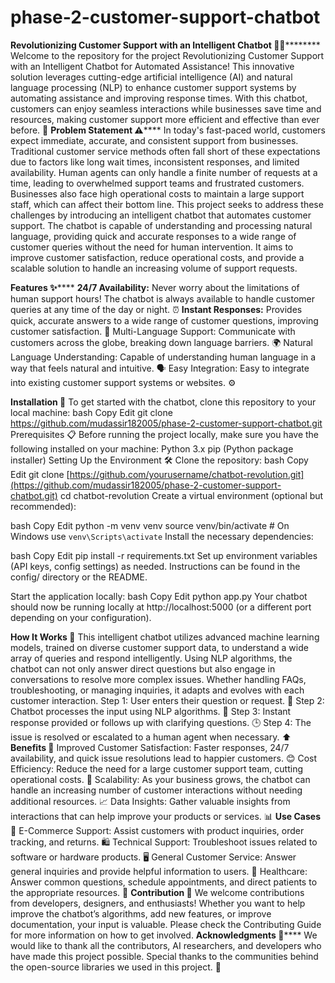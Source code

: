 # phase-2-customer-support-chatbot
****Revolutionizing Customer Support with an Intelligent Chatbot 🤖💬************
Welcome to the repository for the project Revolutionizing Customer Support with an Intelligent Chatbot for Automated Assistance! This innovative solution leverages cutting-edge artificial intelligence (AI) and natural language processing (NLP) to enhance customer support systems by automating assistance and improving response times. With this chatbot, customers can enjoy seamless interactions while businesses save time and resources, making customer support more efficient and effective than ever before. 🌟
**Problem Statement ⚠️******
In today's fast-paced world, customers expect immediate, accurate, and consistent support from businesses. Traditional customer service methods often fall short of these expectations due to factors like long wait times, inconsistent responses, and limited availability. Human agents can only handle a finite number of requests at a time, leading to overwhelmed support teams and frustrated customers. Businesses also face high operational costs to maintain a large support staff, which can affect their bottom line.
This project seeks to address these challenges by introducing an intelligent chatbot that automates customer support. The chatbot is capable of understanding and processing natural language, providing quick and accurate responses to a wide range of customer queries without the need for human intervention. It aims to improve customer satisfaction, reduce operational costs, and provide a scalable solution to handle an increasing volume of support requests.

**Features ✨******
**24/7 Availability:** Never worry about the limitations of human support hours! The chatbot is always available to handle customer queries at any time of the day or night. ⏰
**Instant Responses:** Provides quick, accurate answers to a wide range of customer questions, improving customer satisfaction. 💨
Multi-Language Support: Communicate with customers across the globe, breaking down language barriers. 🌍
Natural Language Understanding: Capable of understanding human language in a way that feels natural and intuitive. 🗣️
Easy Integration: Easy to integrate into existing customer support systems or websites. ⚙️

**Installation 🔧**
To get started with the chatbot, clone this repository to your local machine:
bash
Copy
Edit
git clone https://github.com/mudassir182005/phase-2-customer-support-chatbot.git
Prerequisites 📋
Before running the project locally, make sure you have the following installed on your machine:
Python 3.x
pip (Python package installer)
Setting Up the Environment 🛠️
Clone the repository:
bash
Copy
Edit
git clone [https://github.com/yourusername/chatbot-revolution.git](https://github.com/mudassir182005/phase-2-customer-support-chatbot.git)
cd chatbot-revolution
Create a virtual environment (optional but recommended):

bash
Copy
Edit
python -m venv venv
source venv/bin/activate  # On Windows use `venv\Scripts\activate`
Install the necessary dependencies:

bash
Copy
Edit
pip install -r requirements.txt
Set up environment variables (API keys, config settings) as needed. Instructions can be found in the config/ directory or the README.

Start the application locally:
bash
Copy
Edit
python app.py
Your chatbot should now be running locally at http://localhost:5000 (or a different port depending on your configuration).

**How It Works 🧠**
This intelligent chatbot utilizes advanced machine learning models, trained on diverse customer support data, to understand a wide array of queries and respond intelligently. Using NLP algorithms, the chatbot can not only answer direct questions but also engage in conversations to resolve more complex issues. Whether handling FAQs, troubleshooting, or managing inquiries, it adapts and evolves with each customer interaction.
Step 1: User enters their question or request. 💬
Step 2: Chatbot processes the input using NLP algorithms. 🤖
Step 3: Instant response provided or follows up with clarifying questions. 🕒
Step 4: The issue is resolved or escalated to a human agent when necessary. ⬆️
**Benefits 🌱**
Improved Customer Satisfaction: Faster responses, 24/7 availability, and quick issue resolutions lead to happier customers. 😊
Cost Efficiency: Reduce the need for a large customer support team, cutting operational costs. 💸
Scalability: As your business grows, the chatbot can handle an increasing number of customer interactions without needing additional resources. 📈
Data Insights: Gather valuable insights from interactions that can help improve your products or services. 📊
**Use Cases 📌**
E-Commerce Support: Assist customers with product inquiries, order tracking, and returns. 🛍️
Technical Support: Troubleshoot issues related to software or hardware products. 🖥️
General Customer Service: Answer general inquiries and provide helpful information to users. 💼
Healthcare: Answer common questions, schedule appointments, and direct patients to the appropriate resources. 🏥
**Contribution 🤝**
We welcome contributions from developers, designers, and enthusiasts! Whether you want to help improve the chatbot’s algorithms, add new features, or improve documentation, your input is valuable. Please check the Contributing Guide for more information on how to get involved.
**Acknowledgments 🙏******
We would like to thank all the contributors, AI researchers, and developers who have made this project possible. Special thanks to the communities behind the open-source libraries we used in this project. 🤗
